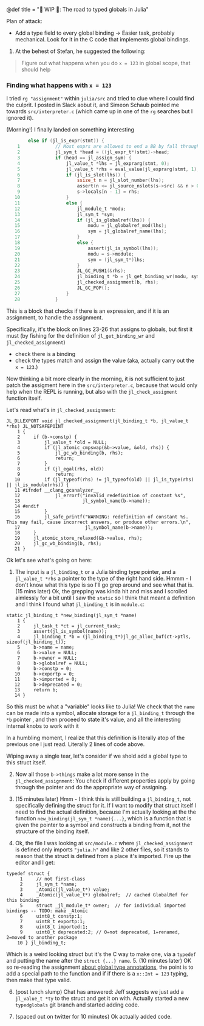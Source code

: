 @def title = "🚧 WIP 🚧: The road to typed globals in Julia"

Plan of attack:
- Add a type field to every global binding -> Easier task, probably mechanical. Look for it in the C code that implements global bindings.


1. At the behest of Stefan, he suggested the following:
> Figure out what happens when you do `x = 123` in global scope, that should help

### Finding what happens with `x = 123`
I tried `rg "assignment"` within `julia/src` and tried to clue where I could find the culprit.
I posted in Slack aobut it, and Simeon Schaub pointed me towards `src/interpreter.c` (which came up in one of the `rg` searches but I ignored it).

(Morning!) I finally landed on something interesting
```c
        else if (jl_is_expr(stmt)) {
    1             // Most exprs are allowed to end a BB by fall through
    2             jl_sym_t *head = ((jl_expr_t*)stmt)->head;
    3             if (head == jl_assign_sym) {
    4                 jl_value_t *lhs = jl_exprarg(stmt, 0);
    5                 jl_value_t *rhs = eval_value(jl_exprarg(stmt, 1), s);
    6                 if (jl_is_slot(lhs)) {
    7                     ssize_t n = jl_slot_number(lhs);
    8                     assert(n <= jl_source_nslots(s->src) && n > 0);
    9                     s->locals[n - 1] = rhs;
   10                 }
   11                 else {
   12                     jl_module_t *modu;
   13                     jl_sym_t *sym;
   14                     if (jl_is_globalref(lhs)) {
   15                         modu = jl_globalref_mod(lhs);
   16                         sym = jl_globalref_name(lhs);
   17                     }
   18                     else {
   19                         assert(jl_is_symbol(lhs));
   20                         modu = s->module;
   21                         sym = (jl_sym_t*)lhs;
   22                     }
   23                     JL_GC_PUSH1(&rhs);
   24                     jl_binding_t *b = jl_get_binding_wr(modu, sym, 1);
   25                     jl_checked_assignment(b, rhs);
   26                     JL_GC_POP();
   27                 }
   28             }
```
This is a block that checks if there is an expression, and if it is an assignment, to handle the assignment.

Specifically, it's the block on lines 23-26 that assigns to globals, but first it must (by fishing for the definition of `jl_get_binding_wr` and `jl_checked_assignment`)
* check there is a binding
* check the types match and assign the value (aka, actually carry out the `x = 123`.)

Now thinking a bit more clearly in the morning, it is not sufficient to just patch the assigment here in the `src/interpreter.c`,
because that would only help when the REPL is running, but also with the `jl_check_assigment` function itself.

Let's read what's in `jl_checked_assignment`:
```
JL_DLLEXPORT void jl_checked_assignment(jl_binding_t *b, jl_value_t *rhs) JL_NOTSAFEPOINT
    1 {
    2     if (b->constp) {
    3         jl_value_t *old = NULL;
    4         if (jl_atomic_cmpswap(&b->value, &old, rhs)) {
    5             jl_gc_wb_binding(b, rhs);
    6             return;
    7         }
    8         if (jl_egal(rhs, old))
    9             return;
   10         if (jl_typeof(rhs) != jl_typeof(old) || jl_is_type(rhs) || jl_is_module(rhs)) {
   11 #ifndef __clang_gcanalyzer__
   12             jl_errorf("invalid redefinition of constant %s",
   13                       jl_symbol_name(b->name));
   14 #endif
   15         }
   16         jl_safe_printf("WARNING: redefinition of constant %s. This may fail, cause incorrect answers, or produce other errors.\n",
   17                        jl_symbol_name(b->name));
   18     }
   19     jl_atomic_store_relaxed(&b->value, rhs);
   20     jl_gc_wb_binding(b, rhs);
   21 }
```

Ok let's see what's going on here:
1. The input is a `jl_binding_t` or a Julia `b`inding type pointer, and a `jl_value_t *rhs` a pointer to the type of the right hand side.
Hmmm - I don't know what this type is so I'll go grep around and see what that is.
(15 mins later) Ok, the grepping was kinda hit and miss and I scrolled aimlessly for a bit until I saw the `static` so I think that meant a definition and I think I found what `jl_binding_t` is in `module.c`:
```
static jl_binding_t *new_binding(jl_sym_t *name)
    1 {
    2     jl_task_t *ct = jl_current_task;
    3     assert(jl_is_symbol(name));
    4     jl_binding_t *b = (jl_binding_t*)jl_gc_alloc_buf(ct->ptls, sizeof(jl_binding_t));
    5     b->name = name;
    6     b->value = NULL;
    7     b->owner = NULL;
    8     b->globalref = NULL;
    9     b->constp = 0;
   10     b->exportp = 0;
   11     b->imported = 0;
   12     b->deprecated = 0;
   13     return b;
   14 }
```
So this must be what a "variable" looks like to Julia! We check that the `name` can be made into a symbol, allocate storage for a `jl_binding_t` through the `*b` pointer , and then proceed to
state it's value, and all the interesting internal knobs to work with it

In a humbling moment, I realize that this definition is literally atop of the previous one I just read. Literally 2 lines of code above.

Wiping away a single tear, let's consider if we shold add a global type to this struct itself.

2. Now all those `b->things` make a lot more sense in the `jl_checked_assignment`:
You check if different properties apply by going through the pointer and do the appropriate way of assigning.

3. (15 minutes later) Hmm - I think this is still building a `jl_binding_t`, not specifically defining the struct for it. If I want to modify that struct itself I need to find the actual definition, because I'm actually looking at the the function `new_binding(jl_sym_t *name){...}`, which is a function that is given the pointer to a symbol and constructs a binding from it, not the structure of the binding itself.

4. Ok, the file I was looking at `src/module.c` where `jl_checked_assignment` is defined only imports `"julia.h"` and like 2 other files, so it stands to reason that the struct is defined from a place it's imported. Fire up the editor and I get:
```
typedef struct {
     1     // not first-class
     2     jl_sym_t *name;
     3     _Atomic(jl_value_t*) value;
     4     _Atomic(jl_value_t*) globalref;  // cached GlobalRef for this binding
     5     struct _jl_module_t* owner;  // for individual imported bindings -- TODO: make _Atomic
     6     uint8_t constp:1;
     7     uint8_t exportp:1;
     8     uint8_t imported:1;
     9     uint8_t deprecated:2; // 0=not deprecated, 1=renamed, 2=moved to another package
    10 } jl_binding_t;
```
Which is a weird looking struct but it's the C way to make one, via a `typedef` and putting the name after the `struct {...} name`.
5. (10 minutes later) OK so re-reading the assignment [about global type annotations](https://github.com/JuliaLang/julia/issues/8870#issuecomment-320101744), the point is to add a 
special path to the function and if if there is a `x::Int = 123` typing, then make that type valid.

6. (post lunch slump) Chat has answered: Jeff suggests we just add a `jl_value_t *ty` to the struct and get it on with. Actually started a new `typedglobals` git branch and started adding code.

7. (spaced out on twitter for 10 minutes) Ok actually added code.






